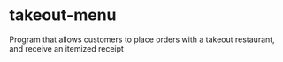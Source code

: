 # takeout-menu
Program that allows customers to place orders with a takeout restaurant, and receive an itemized receipt
